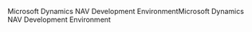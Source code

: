 <span data-ttu-id="3a713-101">Microsoft Dynamics NAV Development Environment</span><span class="sxs-lookup"><span data-stu-id="3a713-101">Microsoft Dynamics NAV Development Environment</span></span>